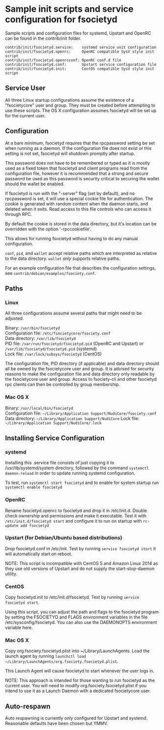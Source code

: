 Sample init scripts and service configuration for fsocietyd
==========================================================

Sample scripts and configuration files for systemd, Upstart and OpenRC
can be found in the contrib/init folder.

    contrib/init/fsocietyd.service:    systemd service unit configuration
    contrib/init/fsocietyd.openrc:     OpenRC compatible SysV style init script
    contrib/init/fsocietyd.openrcconf: OpenRC conf.d file
    contrib/init/fsocietyd.conf:       Upstart service configuration file
    contrib/init/fsocietyd.init:       CentOS compatible SysV style init script

Service User
---------------------------------

All three Linux startup configurations assume the existence of a "fsocietycore" user
and group.  They must be created before attempting to use these scripts.
The OS X configuration assumes fsocietyd will be set up for the current user.

Configuration
---------------------------------

At a bare minimum, fsocietyd requires that the rpcpassword setting be set
when running as a daemon.  If the configuration file does not exist or this
setting is not set, fsocietyd will shutdown promptly after startup.

This password does not have to be remembered or typed as it is mostly used
as a fixed token that fsocietyd and client programs read from the configuration
file, however it is recommended that a strong and secure password be used
as this password is security critical to securing the wallet should the
wallet be enabled.

If fsocietyd is run with the "-server" flag (set by default), and no rpcpassword is set,
it will use a special cookie file for authentication. The cookie is generated with random
content when the daemon starts, and deleted when it exits. Read access to this file
controls who can access it through RPC.

By default the cookie is stored in the data directory, but it's location can be overridden
with the option '-rpccookiefile'.

This allows for running fsocietyd without having to do any manual configuration.

`conf`, `pid`, and `wallet` accept relative paths which are interpreted as
relative to the data directory. `wallet` *only* supports relative paths.

For an example configuration file that describes the configuration settings,
see `contrib/debian/examples/fsociety.conf`.

Paths
---------------------------------

### Linux

All three configurations assume several paths that might need to be adjusted.

Binary:              `/usr/bin/fsocietyd`  
Configuration file:  `/etc/fsocietycore/fsociety.conf`  
Data directory:      `/var/lib/fsocietyd`  
PID file:            `/var/run/fsocietyd/fsocietyd.pid` (OpenRC and Upstart) or `/var/lib/fsocietyd/fsocietyd.pid` (systemd)  
Lock file:           `/var/lock/subsys/fsocietyd` (CentOS)  

The configuration file, PID directory (if applicable) and data directory
should all be owned by the fsocietycore user and group.  It is advised for security
reasons to make the configuration file and data directory only readable by the
fsocietycore user and group.  Access to fsociety-cli and other fsocietyd rpc clients
can then be controlled by group membership.

### Mac OS X

Binary:              `/usr/local/bin/fsocietyd`  
Configuration file:  `~/Library/Application Support/NudiCore/fsociety.conf`  
Data directory:      `~/Library/Application Support/NudiCore`
Lock file:           `~/Library/Application Support/NudiCore/.lock`

Installing Service Configuration
-----------------------------------

### systemd

Installing this .service file consists of just copying it to
/usr/lib/systemd/system directory, followed by the command
`systemctl daemon-reload` in order to update running systemd configuration.

To test, run `systemctl start fsocietyd` and to enable for system startup run
`systemctl enable fsocietyd`

### OpenRC

Rename fsocietyd.openrc to fsocietyd and drop it in /etc/init.d.  Double
check ownership and permissions and make it executable.  Test it with
`/etc/init.d/fsocietyd start` and configure it to run on startup with
`rc-update add fsocietyd`

### Upstart (for Debian/Ubuntu based distributions)

Drop fsocietyd.conf in /etc/init.  Test by running `service fsocietyd start`
it will automatically start on reboot.

NOTE: This script is incompatible with CentOS 5 and Amazon Linux 2014 as they
use old versions of Upstart and do not supply the start-stop-daemon utility.

### CentOS

Copy fsocietyd.init to /etc/init.d/fsocietyd. Test by running `service fsocietyd start`.

Using this script, you can adjust the path and flags to the fsocietyd program by
setting the FSOCIETYD and FLAGS environment variables in the file
/etc/sysconfig/fsocietyd. You can also use the DAEMONOPTS environment variable here.

### Mac OS X

Copy org.fsociety.fsocietyd.plist into ~/Library/LaunchAgents. Load the launch agent by
running `launchctl load ~/Library/LaunchAgents/org.fsociety.fsocietyd.plist`.

This Launch Agent will cause fsocietyd to start whenever the user logs in.

NOTE: This approach is intended for those wanting to run fsocietyd as the current user.
You will need to modify org.fsociety.fsocietyd.plist if you intend to use it as a
Launch Daemon with a dedicated fsocietycore user.

Auto-respawn
-----------------------------------

Auto respawning is currently only configured for Upstart and systemd.
Reasonable defaults have been chosen but YMMV.
